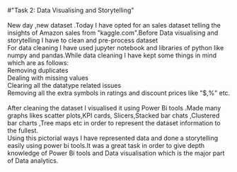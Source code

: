 #"Task 2: Data Visualising and Storytelling"<br><br>
New day ,new dataset .Today I have opted for an sales dataset telling the insights of Amazon sales from "kaggle.com".Before Data visualising and storytelling I have to clean and pre-process dataset<br>
For data cleaning I have used jupyter notebook and libraries of python like numpy and pandas.While data cleaning I have kept some things in mind which are as follows:<br>
Removing duplicates<br>
Dealing with missing values<br>
Clearing all the datatype related issues
<br>Removing all the extra symbols in ratings and discount prices like "$,%" etc.<br>
<br>
After cleaning the dataset I visualised it using Power Bi tools .Made many graphs likes scatter plots,KPI cards, Slicers,Stacked bar chats ,Clustered bar charts ,Tree maps etc in order to represent the dataset information to the fullest. <br>
Using this pictorial ways I have represented data and done a storytelling easily using power bi tools.It was a great task in order to give depth knowledge of Power Bi tools and Data visualisation which is the major part of Data analytics. 
